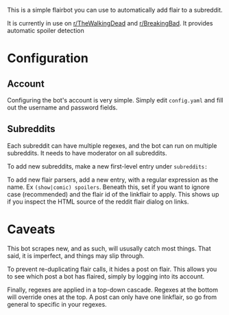 This is a simple flairbot you can use to automatically add flair to a subreddit.

It is currently in use on [r/TheWalkingDead](http://www.reddit.com/r/thewalkingdead) and [r/BreakingBad](http://www.reddit.com/r/breakingbad). It provides automatic spoiler detection

# Configuration

## Account
Configuring the bot's account is very simple. Simply edit `config.yaml` and fill out the username and password fields.

## Subreddits
Each subreddit can have multiple regexes, and the bot can run on multiple subreddits. It needs to have moderator on all subreddits.

To add new subreddits, make a new first-level entry under `subreddits:`

To add new flair parsers, add a new entry, with a regular expression as the name. Ex `(show|comic) spoilers`. Beneath this, set if you want to ignore case (recommended) and the flair id of the linkflair to apply. This shows up if you inspect the HTML source of the reddit flair dialog on links.

# Caveats

This bot scrapes new, and as such, will ususally catch most things. That said, it is imperfect, and things may slip through.

To prevent re-duplicating flair calls, it hides a post on flair. This allows you to see which post a bot has flaired, simply by logging into its account.

Finally, regexes are applied in a top-down cascade. Regexes at the bottom will override ones at the top. A post can only have one linkflair, so go from general to specific in your regexes.
